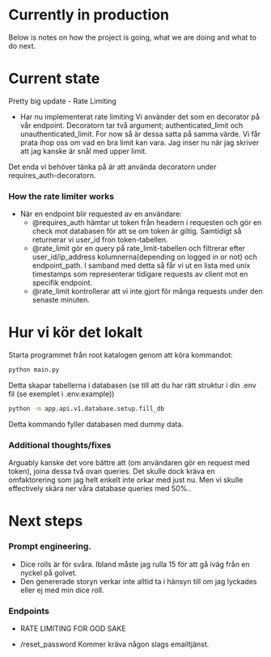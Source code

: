 # Currently in production

Below is notes on how the project is going, what we are doing and what to do next.

# Current state

Pretty big update - Rate Limiting

- Har nu implementerat rate limiting
  Vi använder det som en decorator på vår endpoint.
  Decoratorn tar två argument; authenticated_limit och unauthenticated_limit.
  For now så är dessa satta på samma värde. Vi får prata ihop oss om vad en bra limit kan vara.
  Jag inser nu när jag skriver att jag kanske är snål med upper limit.

Det enda vi behöver tänka på är att använda decoratorn under requires_auth-decoratorn.

### How the rate limiter works

- När en endpoint blir requested av en användare:
  - @requires_auth hämtar ut token från headern i requesten och gör en check mot databasen för att se om token är giltig.
    Samtidigt så returnerar vi user_id fron token-tabellen.
  - @rate_limit gör en query på rate_limit-tabellen och filtrerar efter user_id/ip_address kolumnerna(depending on logged in or not) och endpoint_path.
    I samband med detta så får vi ut en lista med unix timestamps som representerar tidigare requests av client mot en specifik endpoint.
  - @rate_limit kontrollerar att vi inte gjort för många requests under den senaste minuten.

# Hur vi kör det lokalt

Starta programmet från root katalogen genom att köra kommandot:

```bash
python main.py
```

Detta skapar tabellerna i databasen (se till att du har rätt struktur i din .env fil (se exemplet i .env.example))

```bash
python -m app.api.v1.database.setup.fill_db
```

Detta kommando fyller databasen med dummy data.

### Additional thoughts/fixes

Arguably kanske det vore bättre att (om användaren gör en request med token), joina dessa två ovan queries.
Det skulle dock kräva en omfaktorering som jag helt enkelt inte orkar med just nu. Men vi skulle effectively skära ner våra database queries med 50%..

# Next steps

### Prompt engineering.

- Dice rolls är för svåra. Ibland måste jag rulla 15 för att gå iväg från en nyckel på golvet.
- Den genererade storyn verkar inte alltid ta i hänsyn till om jag lyckades eller ej med min dice roll.

### Endpoints

- RATE LIMITING FOR GOD SAKE

- /reset_password
  Kommer kräva någon slags emailtjänst.
